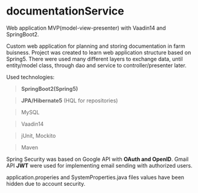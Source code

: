 # documentationService

Web application MVP(model-view-presenter) with Vaadin14 and SpringBoot2. 

Custom web application for planning and storing documentation in farm buisness. 
Project was created to learn web application structure based on Spring5. There were used many different layers to exchange data, until entity/model class, through dao and service to controller/presenter later. 


Used technologies:
> <b>SpringBoot2(Spring5)</b>

> <b>JPA/Hibernate5</b> (HQL for repositories)

> MySQL

> Vaadin14

> jUnit, Mockito

> Maven 

Spring Security was based on Google API with <b>OAuth and OpenID</b>. Gmail API <b>JWT</b> were used for implementing email sending with authorized users.


application.properies and SystemProperties.java files values have been hidden due to account security.
